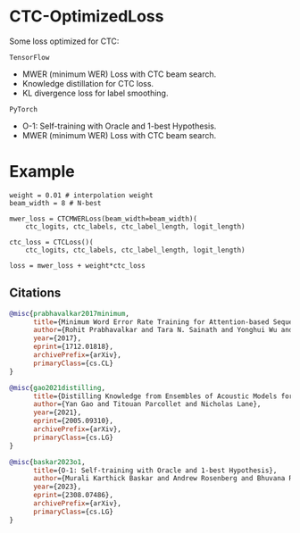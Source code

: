 # CTC-OptimizedLoss

Some loss optimized for CTC:

`TensorFlow`
-  MWER (minimum WER) Loss with CTC beam search.
-  Knowledge distillation for CTC loss.
-  KL divergence loss for label smoothing.

`PyTorch`
-  O-1: Self-training with Oracle and 1-best Hypothesis.
-  MWER (minimum WER) Loss with CTC beam search.

# Example
```python3
weight = 0.01 # interpolation weight
beam_width = 8 # N-best

mwer_loss = CTCMWERLoss(beam_width=beam_width)(
    ctc_logits, ctc_labels, ctc_label_length, logit_length)

ctc_loss = CTCLoss()(
    ctc_logits, ctc_labels, ctc_label_length, logit_length)

loss = mwer_loss + weight*ctc_loss

```

## Citations

``` bibtex
@misc{prabhavalkar2017minimum,
      title={Minimum Word Error Rate Training for Attention-based Sequence-to-Sequence Models}, 
      author={Rohit Prabhavalkar and Tara N. Sainath and Yonghui Wu and Patrick Nguyen and Zhifeng Chen and Chung-Cheng Chiu and Anjuli Kannan},
      year={2017},
      eprint={1712.01818},
      archivePrefix={arXiv},
      primaryClass={cs.CL}
}

@misc{gao2021distilling,
      title={Distilling Knowledge from Ensembles of Acoustic Models for Joint CTC-Attention End-to-End Speech Recognition}, 
      author={Yan Gao and Titouan Parcollet and Nicholas Lane},
      year={2021},
      eprint={2005.09310},
      archivePrefix={arXiv},
      primaryClass={cs.LG}
}

@misc{baskar2023o1,
      title={O-1: Self-training with Oracle and 1-best Hypothesis}, 
      author={Murali Karthick Baskar and Andrew Rosenberg and Bhuvana Ramabhadran and Kartik Audhkhasi},
      year={2023},
      eprint={2308.07486},
      archivePrefix={arXiv},
      primaryClass={cs.LG}
}
```
